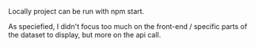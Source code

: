 Locally project can be run with npm start.

As speciefied, I didn't focus too much on the front-end / specific parts of the dataset to display, but more on the api call.

